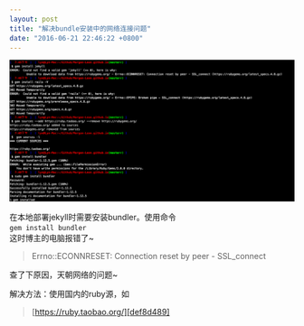 ```yaml
---
layout: post
title: "解决bundle安装中的网络连接问题"
date: "2016-06-21 22:46:22 +0800"
---
```

![bundle安装中的网络连接问](/img/2016-06-21-20160621-解决bundle安装中的网络连接问题.png)

在本地部署jekyll时需要安装bundler。使用命令  
`gem install bundler`  
这时博主的电脑报错了~
>Errno::ECONNRESET: Connection reset by peer - SSL_connect

查了下原因，天朝网络的问题~

解决方法：使用国内的ruby源，如

> [https://ruby.taobao.org/][def8d489]

  [def8d489]: https://ruby.taobao.org/ "https://ruby.taobao.org/"
